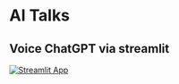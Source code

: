 # AI Talks

## Voice ChatGPT via streamlit

[![Streamlit App](https://static.streamlit.io/badges/streamlit_badge_black_white.svg)](https://ai-talks.streamlit.app)

